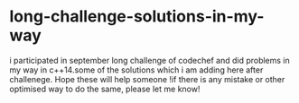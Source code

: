 # long-challenge-solutions-in-my-way
i participated in september long challenge of codechef and did problems in my way in c++14.some of the solutions which i am adding here after challenege. Hope these will help someone !if there is any mistake or other optimised way to do the same, please let me know!
